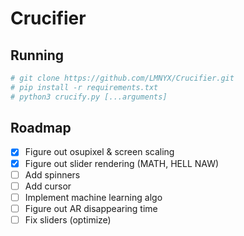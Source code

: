# Crucifier

## Running

```bash
# git clone https://github.com/LMNYX/Crucifier.git
# pip install -r requirements.txt
# python3 crucify.py [...arguments]
```

## Roadmap

- [x] Figure out osupixel & screen scaling
- [x] Figure out slider rendering (MATH, HELL NAW)
- [ ] Add spinners
- [ ] Add cursor
- [ ] Implement machine learning algo
- [ ] Figure out AR disappearing time
- [ ] Fix sliders (optimize)
